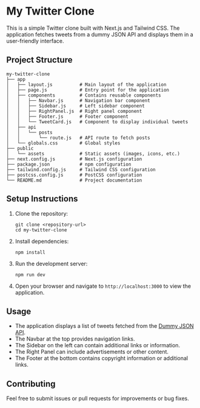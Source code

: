 # My Twitter Clone

This is a simple Twitter clone built with Next.js and Tailwind CSS. The application fetches tweets from a dummy JSON API and displays them in a user-friendly interface.

## Project Structure

```
my-twitter-clone
├── app
│   ├── layout.js          # Main layout of the application
│   ├── page.js            # Entry point for the application
│   ├── components         # Contains reusable components
│   │   ├── Navbar.js      # Navigation bar component
│   │   ├── Sidebar.js     # Left sidebar component
│   │   ├── RightPanel.js  # Right panel component
│   │   ├── Footer.js      # Footer component
│   │   └── TweetCard.js   # Component to display individual tweets
│   ├── api
│   │   └── posts
│   │       └── route.js   # API route to fetch posts
│   └── globals.css        # Global styles
├── public
│   └── assets             # Static assets (images, icons, etc.)
├── next.config.js         # Next.js configuration
├── package.json           # npm configuration
├── tailwind.config.js     # Tailwind CSS configuration
├── postcss.config.js      # PostCSS configuration
└── README.md              # Project documentation
```

## Setup Instructions

1. Clone the repository:
   ```
   git clone <repository-url>
   cd my-twitter-clone
   ```

2. Install dependencies:
   ```
   npm install
   ```

3. Run the development server:
   ```
   npm run dev
   ```

4. Open your browser and navigate to `http://localhost:3000` to view the application.

## Usage

- The application displays a list of tweets fetched from the [Dummy JSON API](https://dummyjson.com/posts).
- The Navbar at the top provides navigation links.
- The Sidebar on the left can contain additional links or information.
- The Right Panel can include advertisements or other content.
- The Footer at the bottom contains copyright information or additional links.

## Contributing

Feel free to submit issues or pull requests for improvements or bug fixes.